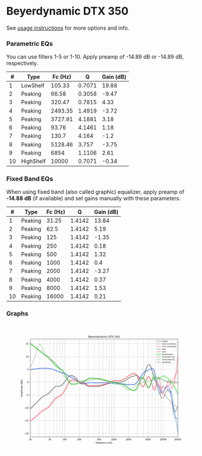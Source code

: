 # Beyerdynamic DTX 350
See [usage instructions](https://github.com/jaakkopasanen/AutoEq#usage) for more options and info.

### Parametric EQs
You can use filters 1-5 or 1-10. Apply preamp of -14.89 dB or -14.89 dB, respectively.

|   # | Type      |   Fc (Hz) |      Q |   Gain (dB) |
|-----|-----------|-----------|--------|-------------|
|   1 | LowShelf  |    105.33 | 0.7071 |       19.88 |
|   2 | Peaking   |     66.58 | 0.3058 |       -9.47 |
|   3 | Peaking   |    320.47 | 0.7815 |        4.33 |
|   4 | Peaking   |   2493.35 | 1.4919 |       -3.72 |
|   5 | Peaking   |   3727.91 | 4.1881 |        3.18 |
|   6 | Peaking   |     93.76 | 4.1461 |        1.18 |
|   7 | Peaking   |    130.7  | 4.164  |       -1.2  |
|   8 | Peaking   |   5128.46 | 3.757  |       -3.75 |
|   9 | Peaking   |   6854    | 1.1106 |        2.61 |
|  10 | HighShelf |  10000    | 0.7071 |       -0.34 |

### Fixed Band EQs
When using fixed band (also called graphic) equalizer, apply preamp of **-14.88 dB** (if available) and set gains manually with these parameters.

|   # | Type    |   Fc (Hz) |      Q |   Gain (dB) |
|-----|---------|-----------|--------|-------------|
|   1 | Peaking |     31.25 | 1.4142 |       13.84 |
|   2 | Peaking |     62.5  | 1.4142 |        5.19 |
|   3 | Peaking |    125    | 1.4142 |       -1.35 |
|   4 | Peaking |    250    | 1.4142 |        0.18 |
|   5 | Peaking |    500    | 1.4142 |        1.32 |
|   6 | Peaking |   1000    | 1.4142 |        0.4  |
|   7 | Peaking |   2000    | 1.4142 |       -3.27 |
|   8 | Peaking |   4000    | 1.4142 |        0.37 |
|   9 | Peaking |   8000    | 1.4142 |        1.53 |
|  10 | Peaking |  16000    | 1.4142 |        0.21 |

### Graphs
![](./Beyerdynamic%20DTX%20350.png)
